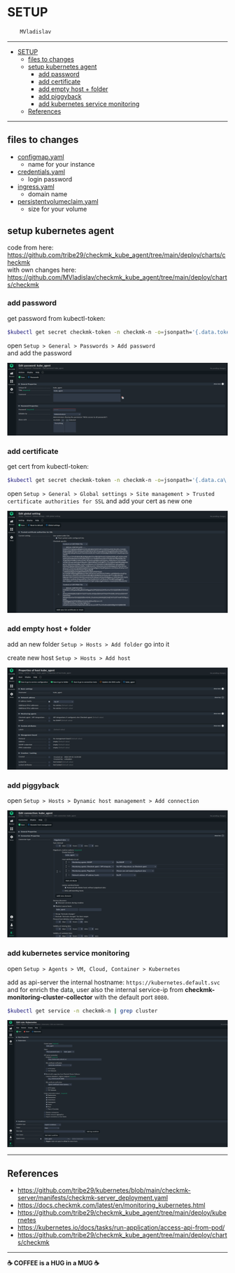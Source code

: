 # SETUP

```sh
    MVladislav
```

---

- [SETUP](#setup)
  - [files to changes](#files-to-changes)
  - [setup kubernetes agent](#setup-kubernetes-agent)
    - [add password](#add-password)
    - [add certificate](#add-certificate)
    - [add empty host + folder](#add-empty-host--folder)
    - [add piggyback](#add-piggyback)
    - [add kubernetes service monitoring](#add-kubernetes-service-monitoring)
  - [References](#references)

---

## files to changes

- [configmap.yaml](configmap.yaml)
  - name for your instance
- [credentials.yaml](credentials.yaml)
  - login password
- [ingress.yaml](ingress.yaml)
  - domain name
- [persistentvolumeclaim.yaml](persistentvolumeclaim.yaml)
  - size for your volume

## setup kubernetes agent

code from here: <https://github.com/tribe29/checkmk_kube_agent/tree/main/deploy/charts/checkmk>\
with own changes here: <https://github.com/MVladislav/checkmk_kube_agent/tree/main/deploy/charts/checkmk>

### add password

get password from kubectl-token:

```sh
$kubectl get secret checkmk-token -n checkmk-n -o=jsonpath='{.data.token}' | base64 --decode
```

open `Setup > General > Passwords > Add password`\
and add the password

![password](__docs/2022-09-01-17-21-51.png)

### add certificate

get cert from kubectl-token:

```sh
$kubectl get secret checkmk-token -n checkmk-n -o=jsonpath='{.data.ca\.crt}' | base64 --decode
```

open `Setup > General > Global settings > Site management > Trusted certificate authorities for SSL`
and add your cert as new one

![certificate](__docs/2022-09-01-17-22-20.png)

### add empty host + folder

add an new folder `Setup > Hosts > Add folder` go into it

create new host `Setup > Hosts > Add host`

![host](__docs/2022-09-01-17-24-45.png)

### add piggyback

open `Setup > Hosts > Dynamic host management > Add connection`

![piggyback](__docs/2022-09-01-17-26-19.png)

### add kubernetes service monitoring

open `Setup > Agents > VM, Cloud, Container > Kubernetes`

add as api-server the internal hostname: `https://kubernetes.default.svc`\
and for enrich the data, user also the internal service-ip from **checkmk-monitoring-cluster-collector**
with the default port `8080`.

```sh
$kubectl get service -n checkmk-n | grep cluster
```

![kubernetes](__docs/2022-09-01-20-45-38.png)

---

## References

- <https://github.com/tribe29/kubernetes/blob/main/checkmk-server/manifests/checkmk-server_deployment.yaml>
- <https://docs.checkmk.com/latest/en/monitoring_kubernetes.html>
- <https://github.com/tribe29/checkmk_kube_agent/tree/main/deploy/kubernetes>
- <https://kubernetes.io/docs/tasks/run-application/access-api-from-pod/>
- <https://github.com/tribe29/checkmk_kube_agent/tree/main/deploy/charts/checkmk>

---

**☕ COFFEE is a HUG in a MUG ☕**
